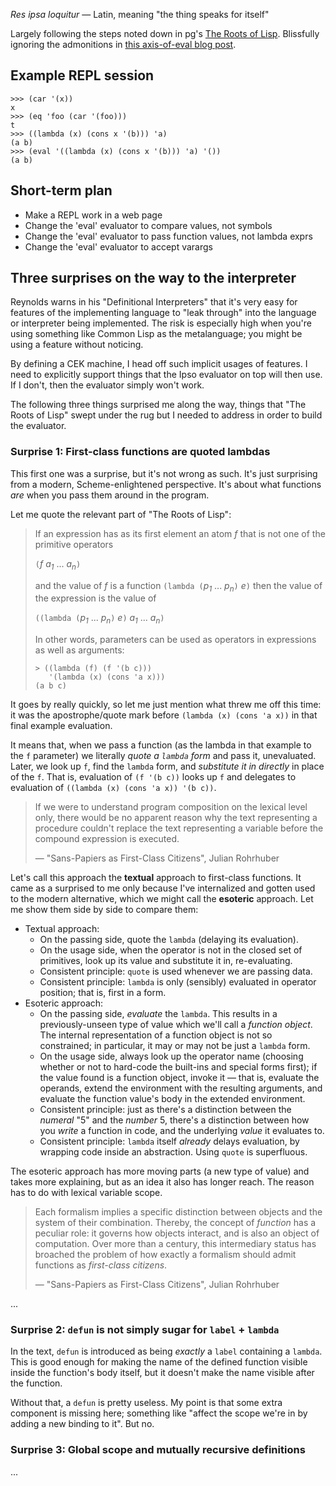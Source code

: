 _Res ipsa loquitur_ &mdash; Latin, meaning "the thing speaks for itself"

Largely following the steps noted down in pg's
[The Roots of Lisp](http://lib.store.yahoo.net/lib/paulgraham/jmc.ps).
Blissfully ignoring the admonitions in
[this axis-of-eval blog post](http://axisofeval.blogspot.com/2010/08/no-more-minimal-early-lisps-pulleezz.html).

## Example REPL session

    >>> (car '(x))
    x
    >>> (eq 'foo (car '(foo)))
    t
    >>> ((lambda (x) (cons x '(b))) 'a)
    (a b)
    >>> (eval '((lambda (x) (cons x '(b))) 'a) '())
    (a b)

## Short-term plan

* Make a REPL work in a web page
* Change the 'eval' evaluator to compare values, not symbols
* Change the 'eval' evaluator to pass function values, not lambda exprs
* Change the 'eval' evaluator to accept varargs

## Three surprises on the way to the interpreter

Reynolds warns in his "Definitional Interpreters" that it's very easy for
features of the implementing language to "leak through" into the language
or interpreter being implemented. The risk is especially high when you're
using something like Common Lisp as the metalanguage; you might be using
a feature without noticing.

By defining a CEK machine, I head off such implicit usages of features.
I need to explicitly support things that the Ipso evaluator on top will
then use. If I don't, then the evaluator simply won't work.

The following three things surprised me along the way, things that "The
Roots of Lisp" swept under the rug but I needed to address in order to
build the evaluator.

### Surprise 1: First-class functions are quoted lambdas

This first one was a surprise, but it's not wrong as such. It's just
surprising from a modern, Scheme-enlightened perspective. It's about what
functions _are_ when you pass them around in the program.

Let me quote the relevant part of "The Roots of Lisp":

> If an expression has as its first element an atom _f_ that is not one of
> the primitive operators
>
> `(`_f_ _a<sub>1</sub>_ ... _a<sub>n</sub>_`)`
>
> and the value of _f_ is a function `(lambda (`_p<sub>1</sub>_ ...
> _p<sub>n</sub>_`)` _e_`)` then the value of the expression is the value of
>
> `((lambda (`_p<sub>1<sub>_ ... _p<sub>n</sub>_`)` _e_`)` _a<sub>1</sub>_
> ... _a<sub>n</sub>_`)`
>
> In other words, parameters can be used as operators in expressions as well
> as arguments:
>
> ```
> > ((lambda (f) (f '(b c)))
>    '(lambda (x) (cons 'a x)))
> (a b c)
> ```

It goes by really quickly, so let me just mention what threw me off this
time: it was the apostrophe/quote mark before `(lambda (x) (cons 'a x))`
in that final example evaluation.

It means that, when we pass a function (as the lambda in that example to
the `f` parameter) we literally _quote a `lambda` form_ and pass it,
unevaluated. Later, we look up `f`, find the `lambda` form, and
_substitute it in directly_ in place of the `f`. That is, evaluation
of `(f '(b c))` looks up `f` and delegates to evaluation of
`((lambda (x) (cons 'a x)) '(b c))`.

> If we were to understand program composition on the lexical level only,
> there would be no apparent reason why the text representing a procedure
> couldn't replace the text representing a variable before the compound
> expression is executed.
>
> &mdash; "Sans-Papiers as First-Class Citizens", Julian Rohrhuber

Let's call this approach the **textual** approach to first-class functions.
It came as a surprised to me only because I've internalized and gotten
used to the modern alternative, which we might call the **esoteric**
approach. Let me show them side by side to compare them:

* Textual approach:
    - On the passing side, quote the `lambda` (delaying its evaluation).
    - On the usage side, when the operator is not in the closed set of
      primitives, look up its value and substitute it in, re-evaluating.
    - Consistent principle: `quote` is used whenever we are passing data.
    - Consistent principle: `lambda` is only (sensibly) evaluated in
      operator position; that is, first in a form.
* Esoteric approach:
    - On the passing side, _evaluate_ the `lambda`. This results in a
      previously-unseen type of value which we'll call a _function object_.
      The internal representation of a function object is not so constrained;
      in particular, it may or may not be just a `lambda` form.
    - On the usage side, always look up the operator name (choosing whether
      or not to hard-code the built-ins and special forms first); if the
      value found is a function object, invoke it &mdash; that is, evaluate
      the operands, extend the environment with the resulting arguments,
      and evaluate the function value's body in the extended environment.
    - Consistent principle: just as there's a distinction between the
      _numeral_ "5" and the _number_ 5, there's a distinction between how
      you _write_ a function in code, and the underlying _value_ it
      evaluates to.
    - Consistent principle: `lambda` itself _already_ delays evaluation,
      by wrapping code inside an abstraction. Using `quote` is superfluous.

The esoteric approach has more moving parts (a new type of value) and takes
more explaining, but as an idea it also has longer reach. The reason has to
do with lexical variable scope.

> Each formalism implies a specific distinction between objects and the
> system of their combination. Thereby, the concept of _function_ has a
> peculiar role: it governs how objects interact, and is also an object of
> computation. Over more than a century, this intermediary status has
> broached the problem of how exactly a formalism should admit functions as
> _first-class citizens_.
>
> &mdash; "Sans-Papiers as First-Class Citizens", Julian Rohrhuber

...

### Surprise 2: `defun` is not simply sugar for `label` + `lambda`

In the text, `defun` is introduced as being _exactly_ a `label` containing a
`lambda`. This is good enough for making the name of the defined function
visible inside the function's body itself, but it doesn't make the name
visible after the function.

Without that, a `defun` is pretty useless. My point is that some extra
component is missing here; something like "affect the scope we're in by adding
a new binding to it". But no.

### Surprise 3: Global scope and mutually recursive definitions

...

